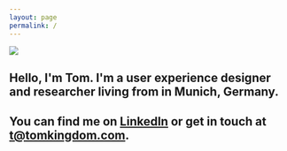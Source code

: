 ```yaml
---
layout: page
permalink: /
---
```


<span class="profilecontain">
    <img class="profile" src="../assets/tomkingdom.jpg"/>   
</span>



## Hello, I'm Tom. I'm a user experience designer and researcher living from in Munich, Germany. 
## You can find me on [LinkedIn](https://www.linkedin.com/in/tom-kingdom-041212142/) or get in touch at [t@tomkingdom.com](mailto:t@tomkingdom.com).


